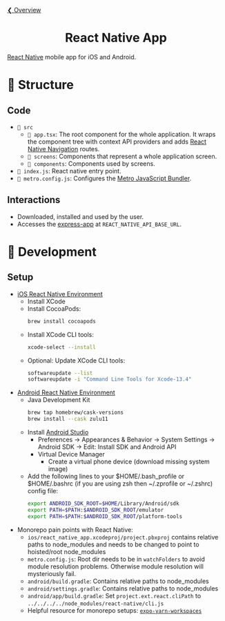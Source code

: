 [❮ Overview](../../README.md)

<div align="center">
  <h1>
    React Native App
  </h1>
</div>

[React Native](https://reactnative.dev) mobile app for iOS and Android.

# 🧬 Structure

## Code

- `📁 src`
  - `📄 app.tsx`: The root component for the whole application. It wraps the component tree with context API providers and adds [React Native Navigation](https://reactnavigation.org/docs/getting-started) routes.
  - `📁 screens`: Components that represent a whole application screen.
  - `📁 components`: Components used by screens.
- `📄 index.js`: React native entry point.
- `📄 metro.config.js`: Configures the [Metro JavaScript Bundler](https://facebook.github.io/metro).

## Interactions

- Downloaded, installed and used by the user.
- Accesses the [express-app](../express-app/README.md) at `REACT_NATIVE_API_BASE_URL`.

# 🚀 Development

## Setup

- [iOS React Native Environment](https://reactnative.dev/docs/environment-setup)
  - Install XCode
  - Install CocoaPods:
    ```sh
    brew install cocoapods
    ```
  - Install XCode CLI tools:
    ```sh
    xcode-select --install
    ```
  - Optional: Update XCode CLI tools:
    ```sh
    softwareupdate --list
    softwareupdate -i "Command Line Tools for Xcode-13.4"
    ```
- [Android React Native Environment](https://reactnative.dev/docs/environment-setup)
  - Java Development Kit
    ```sh
    brew tap homebrew/cask-versions
    brew install --cask zulu11
    ```
  - Install [Android Studio](https://developer.android.com/studio)
    - Preferences -> Appearances & Behavior -> System Settings -> Android SDK -> Edit: Install SDK and Android API
    - Virtual Device Manager
      - Create a virtual phone device (download missing system image)
  - Add the following lines to your $HOME/.bash_profile or $HOME/.bashrc (if you are using zsh then ~/.zprofile or ~/.zshrc) config file:
    ```sh
    export ANDROID_SDK_ROOT=$HOME/Library/Android/sdk
    export PATH=$PATH:$ANDROID_SDK_ROOT/emulator
    export PATH=$PATH:$ANDROID_SDK_ROOT/platform-tools
    ```
- Monorepo pain points with React Native:
  - `ios/react_native_app.xcodeproj/project.pbxproj` contains relative paths to node_modules and needs to be changed to point to hoisted/root node_modules
  - `metro.config.js`: Root dir needs to be in `watchFolders` to avoid module resolution problems. Otherwise module resolution will mysteriously fail.
  - `android/build.gradle`: Contains relative paths to node_modules
  - `android/settings.gradle`: Contains relative paths to node_modules
  - `android/app/build.gradle`: Set `project.ext.react.cliPath` to `../../../../node_modules/react-native/cli.js`
  - Helpful resource for monorepo setups: [`expo-yarn-workspaces`](https://github.com/expo/expo/tree/main/packages/expo-yarn-workspaces)
